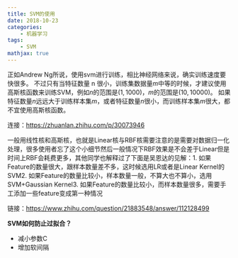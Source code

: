 ```yaml
---
title: SVM的使用
date: 2018-10-23
categories:
    - 机器学习
tags:
    - SVM
mathjax: true
---
```


正如Andrew Ng所说，使用svm进行训练，相比神经网络来说，确实训练速度要快很多。
不过只有当特征数量 n 很小，训练集数据量$m$中等的时候，才建议使用高斯核函数来训练SVM，例如$n$的范围是$( 1,1000 )$，$m$的范围是$( 10,10000 )$。
如果特征数量$n$远远大于训练样本集$m$，或者特征数量$n$很小，而训练样本集$m$很大，都不宜使用高斯核函数。

连接：https://zhuanlan.zhihu.com/p/30073946

一般用线性核和高斯核，也就是Linear核与RBF核需要注意的是需要对数据归一化处理，很多使用者忘了这个小细节然后一般情况下RBF效果是不会差于Linear但是时间上RBF会耗费更多，其他同学也解释过了下面是吴恩达的见解：1. 如果Feature的数量很大，跟样本数量差不多，这时候选用LR或者是Linear Kernel的SVM2. 如果Feature的数量比较小，样本数量一般，不算大也不算小，选用SVM+Gaussian Kernel3. 如果Feature的数量比较小，而样本数量很多，需要手工添加一些feature变成第一种情况

链接：https://www.zhihu.com/question/21883548/answer/112128499

__SVM如何防止过拟合？__
- 减小参数C
- 增加软间隔
